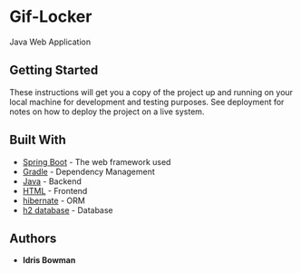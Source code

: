 # Gif-Locker
Java Web Application 
## Getting Started

These instructions will get you a copy of the project up and running on your local machine for development and testing purposes. See deployment for notes on how to deploy the project on a live system.

## Built With

* [Spring Boot](https://docs.spring.io/spring-boot/docs/current/reference/htmlsingle/) - The web framework used
* [Gradle](https://docs.gradle.org/current/userguide/userguide.html) - Dependency Management
* [Java](https://rometools.github.io/rome/) - Backend 
* [HTML](https://developer.mozilla.org/en-US/docs/Web/HTML) - Frontend 
* [hibernate](https://hibernate.org/orm/documentation/5.3/) - ORM 
* [h2 database](http://www.h2database.com/html/main.html) - Database 


## Authors

* **Idris Bowman** 

